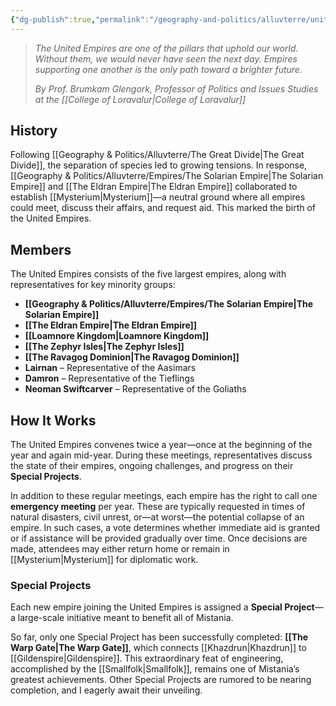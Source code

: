 ```yaml
---
{"dg-publish":true,"permalink":"/geography-and-politics/alluvterre/united-empires/"}
---
```


> _The United Empires are one of the pillars that uphold our world. Without them, we would never have seen the next day. Empires supporting one another is the only path toward a brighter future._
> 
> _By Prof. Brumkam Glengork, Professor of Politics and Issues Studies at the [[College of Loravalur\|College of Loravalur]]_

## History

Following [[Geography & Politics/Alluvterre/The Great Divide\|The Great Divide]], the separation of species led to growing tensions. In response, [[Geography & Politics/Alluvterre/Empires/The Solarian Empire\|The Solarian Empire]] and [[The Eldran Empire\|The Eldran Empire]] collaborated to establish [[Mysterium\|Mysterium]]—a neutral ground where all empires could meet, discuss their affairs, and request aid. This marked the birth of the United Empires.

## Members

The United Empires consists of the five largest empires, along with representatives for key minority groups:

- **[[Geography & Politics/Alluvterre/Empires/The Solarian Empire\|The Solarian Empire]]**
- **[[The Eldran Empire\|The Eldran Empire]]**
- **[[Loamnore Kingdom\|Loamnore Kingdom]]**
- **[[The Zephyr Isles\|The Zephyr Isles]]**
- **[[The Ravagog Dominion\|The Ravagog Dominion]]**
- **Lairnan** – Representative of the Aasimars
- **Damron** – Representative of the Tieflings
- **Neoman Swiftcarver** – Representative of the Goliaths

## How It Works

The United Empires convenes twice a year—once at the beginning of the year and again mid-year. During these meetings, representatives discuss the state of their empires, ongoing challenges, and progress on their **Special Projects**.

In addition to these regular meetings, each empire has the right to call one **emergency meeting** per year. These are typically requested in times of natural disasters, civil unrest, or—at worst—the potential collapse of an empire. In such cases, a vote determines whether immediate aid is granted or if assistance will be provided gradually over time. Once decisions are made, attendees may either return home or remain in [[Mysterium\|Mysterium]] for diplomatic work.

### Special Projects

Each new empire joining the United Empires is assigned a **Special Project**—a large-scale initiative meant to benefit all of Mistania.

So far, only one Special Project has been successfully completed: **[[The Warp Gate\|The Warp Gate]]**, which connects [[Khazdrun\|Khazdrun]] to [[Gildenspire\|Gildenspire]]. This extraordinary feat of engineering, accomplished by the [[Smallfolk\|Smallfolk]], remains one of Mistania’s greatest achievements. Other Special Projects are rumored to be nearing completion, and I eagerly await their unveiling.